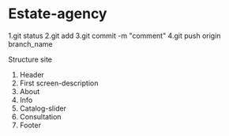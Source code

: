 # Estate-agency

1.git status
2.git add
3.git commit -m "comment"
4.git push origin branch_name

Structure site
1) Header
2) First screen-description
3) About
4) Info
5) Catalog-slider
6) Сonsultation
7) Footer